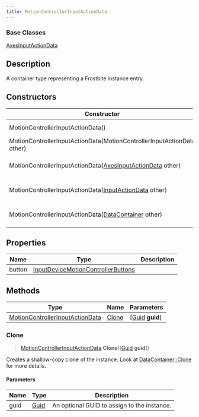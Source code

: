 ```yaml
---
title: MotionControllerInputActionData
---
```

### Base Classes

[AxesInputActionData](AxesInputActionData)

## Description

A container type representing a Frostbite instance entry.

## Constructors

| Constructor                                                                                | Description                                                                                                                                           |
| ------------------------------------------------------------------------------------------ | ----------------------------------------------------------------------------------------------------------------------------------------------------- |
| MotionControllerInputActionData()                                                          | Create a new instance of this container type.                                                                                                         |
| MotionControllerInputActionData(MotionControllerInputActionData other)                     | Create a reference copy of an instance of the same type.                                                                                              |
| MotionControllerInputActionData([AxesInputActionData](AxesInputActionData) other)          | Upcast an instance of type [AxesInputActionData](AxesInputActionData) to [MotionControllerInputActionData](MotionControllerInputActionData).          |
| MotionControllerInputActionData([InputActionData](InputActionData) other)                  | Upcast an instance of type [InputActionData](InputActionData) to [MotionControllerInputActionData](MotionControllerInputActionData).                  |
| MotionControllerInputActionData([DataContainer](/vext/ref/shared/class/datacontainer) other) | Upcast an instance of type [DataContainer](/vext/ref/shared/class/datacontainer) to [MotionControllerInputActionData](MotionControllerInputActionData). |

## Properties

| Name   | Type                                                                     | Description |
| ------ | ------------------------------------------------------------------------ | ----------- |
| button | [InputDeviceMotionControllerButtons](InputDeviceMotionControllerButtons) |             |

## Methods

| Type                                                               | Name            | Parameters                                     |
| ------------------------------------------------------------------ | --------------- | ---------------------------------------------- |
| [MotionControllerInputActionData](MotionControllerInputActionData) | [Clone](#clone) | \[[Guid](/vext/ref/shared/class/guid) **guid**\] |

### Clone

> [MotionControllerInputActionData](MotionControllerInputActionData) **Clone**(\[[Guid](/vext/ref/shared/class/guid) **guid**\])

Creates a shallow-copy clone of the instance. Look at [DataContainer::Clone](/vext/ref/shared/class/datacontainer#clone) for more details.

#### Parameters

| Name | Type         | Description                                 |
| ---- | ------------ | ------------------------------------------- |
| guid | [Guid](Guid) | An optional GUID to assign to the instance. |
